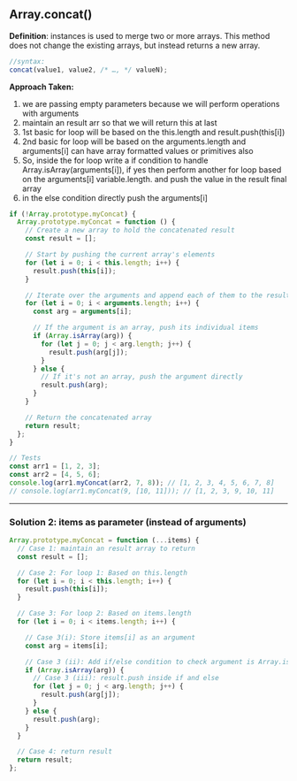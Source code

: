 ## Array.concat()

**Definition**: instances is used to merge two or more arrays. This method does not change the existing arrays, but instead returns a new array.

```js
//syntax:
concat(value1, value2, /* …, */ valueN);
```

<strong>Approach Taken:</strong>

1. we are passing empty parameters because we will perform operations with arguments
2. maintain an result arr so that we will return this at last
3. 1st basic for loop will be based on the this.length and result.push(this[i])
4. 2nd basic for loop will be based on the arguments.length and arguments[i] can have array formatted values or primitives also
5. So, inside the for loop write a if condition to handle Array.isArray(arguments[i]), if yes then perform another for loop based on the arguments[i] variable.length. and push the value in the result final array
6. in the else condition directly push the arguments[i]

```js
if (!Array.prototype.myConcat) {
  Array.prototype.myConcat = function () {
    // Create a new array to hold the concatenated result
    const result = [];

    // Start by pushing the current array's elements
    for (let i = 0; i < this.length; i++) {
      result.push(this[i]);
    }

    // Iterate over the arguments and append each of them to the result array (ex: arr2, 7, 8) are the arguments
    for (let i = 0; i < arguments.length; i++) {
      const arg = arguments[i];

      // If the argument is an array, push its individual items
      if (Array.isArray(arg)) {
        for (let j = 0; j < arg.length; j++) {
          result.push(arg[j]);
        }
      } else {
        // If it's not an array, push the argument directly
        result.push(arg);
      }
    }

    // Return the concatenated array
    return result;
  };
}

// Tests
const arr1 = [1, 2, 3];
const arr2 = [4, 5, 6];
console.log(arr1.myConcat(arr2, 7, 8)); // [1, 2, 3, 4, 5, 6, 7, 8]
// console.log(arr1.myConcat(9, [10, 11])); // [1, 2, 3, 9, 10, 11]
```

------

### Solution 2: items as parameter (instead of arguments)

```js
Array.prototype.myConcat = function (...items) {
  // Case 1: maintain an result array to return
  const result = [];

  // Case 2: For loop 1: Based on this.length
  for (let i = 0; i < this.length; i++) {
    result.push(this[i]);
  }

  // Case 3: For loop 2: Based on items.length
  for (let i = 0; i < items.length; i++) {

    // Case 3(i): Store items[i] as an argument
    const arg = items[i];

    // Case 3 (ii): Add if/else condition to check argument is Array.isArray(arg)
    if (Array.isArray(arg)) {
      // Case 3 (iii): result.push inside if and else
      for (let j = 0; j < arg.length; j++) {
        result.push(arg[j]);
      }
    } else {
      result.push(arg);
    }
  }

  // Case 4: return result
  return result;
};
```